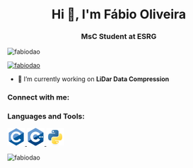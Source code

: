 <h1 align="center">Hi 👋, I'm Fábio Oliveira</h1>
<h3 align="center">MsC Student at ESRG</h3>

<p align="left"> <img src="https://komarev.com/ghpvc/?username=fabiodao&label=Profile%20views&color=0e75b6&style=flat" alt="fabiodao" /> </p>

<p align="left"> <a href="https://github.com/ryo-ma/github-profile-trophy"><img src="https://github-profile-trophy.vercel.app/?username=fabiodao" alt="fabiodao" /></a> </p>

- 🔭 I’m currently working on **LiDar Data Compression**

<h3 align="left">Connect with me:</h3>
<p align="left">
</p>

<h3 align="left">Languages and Tools:</h3>
<p align="left"> <a href="https://www.cprogramming.com/" target="_blank" rel="noreferrer"> <img src="https://raw.githubusercontent.com/devicons/devicon/master/icons/c/c-original.svg" alt="c" width="40" height="40"/> </a> <a href="https://www.w3schools.com/cpp/" target="_blank" rel="noreferrer"> <img src="https://raw.githubusercontent.com/devicons/devicon/master/icons/cplusplus/cplusplus-original.svg" alt="cplusplus" width="40" height="40"/> </a> <a href="https://www.python.org" target="_blank" rel="noreferrer"> <img src="https://raw.githubusercontent.com/devicons/devicon/master/icons/python/python-original.svg" alt="python" width="40" height="40"/> </a> </p>

<p><img align="center" src="https://github-readme-stats.vercel.app/api/top-langs?username=fabiodao&show_icons=true&locale=en&layout=compact" alt="fabiodao" /></p>
